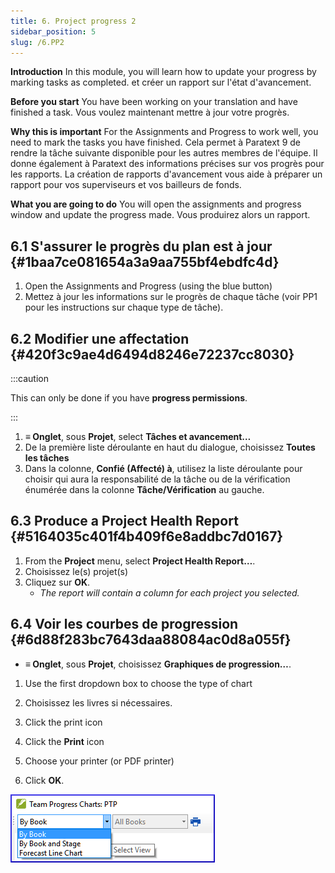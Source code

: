 ```yaml
---
title: 6. Project progress 2
sidebar_position: 5
slug: /6.PP2
---
```




**Introduction**  In this module, you will learn how to update your progress by marking tasks as completed. et créer un rapport sur l'état d'avancement.


**Before you start**  You have been working on your translation and have finished a task. Vous voulez maintenant mettre à jour votre progrès.


**Why this is important**  For the Assignments and Progress to work well, you need to mark the tasks you have finished. Cela permet à Paratext 9 de rendre la tâche suivante disponible pour les autres membres de l'équipe. Il donne également à Paratext des informations précises sur vos progrès pour les rapports. La création de rapports d'avancement vous aide à préparer un rapport pour vos superviseurs et vos bailleurs de fonds.


**What you are going to do**  You will open the assignments and progress window and update the progress made. Vous produirez alors un rapport.


## 6.1 S'assurer le progrès du plan est à jour {#1baa7ce081654a3a9aa755bf4ebdfc4d}

1. Open the Assignments and Progress (using the blue button)
1. Mettez à jour les informations sur le progrès de chaque tâche (voir PP1 pour les instructions sur chaque type de tâche).

## 6.2 Modifier une affectation {#420f3c9ae4d6494d8246e72237cc8030}


:::caution

This can only be done if you have **progress permissions**.

:::



1. **≡ Onglet**, sous **Projet**, select **Tâches et avancement…**
1. De la première liste déroulante en haut du dialogue, choisissez **Toutes les tâches**
1. Dans la colonne, **Confié (Affecté) à**, utilisez la liste déroulante pour choisir qui aura la responsabilité de la tâche ou de la vérification énumérée dans la colonne **Tâche/Vérification** au gauche.

## 6.3 Produce a Project Health Report {#5164035c401f4b409f6e8addbc7d0167}

1. From the **Project** menu, select **Project Health Report…**.
1. Choisissez le(s) projet(s)
1. Cliquez sur **OK**.
    - _The report will contain a column for each project you selected._

## **6.4 Voir les courbes de progression** {#6d88f283bc7643daa88084ac0d8a055f}

- **≡ Onglet**, sous **Projet**, choisissez **Graphiques de progression…**.

<div class='notion-row'>
<div class='notion-column' style={{width: 'calc((100% - (min(32px, 4vw) * 1)) * 0.5)'}}>

1. Use the first dropdown box to choose the type of chart

1. Choisissez les livres si nécessaires.

1. Click the print icon

1. Click the **Print** icon

1. Choose your printer (or PDF printer)

1. Click **OK**.

</div><div className='notion-spacer' >
  </p> 
  
  <p spaces-before="0">
    

<div class='notion-column' style={{width: 'calc((100% - (min(32px, 4vw) * 1)) * 0.5)'}}>

![](/notion_imgs/1163930921.png)

</div>    
    <div className='notion-spacer' >
    </div>
  </p>

